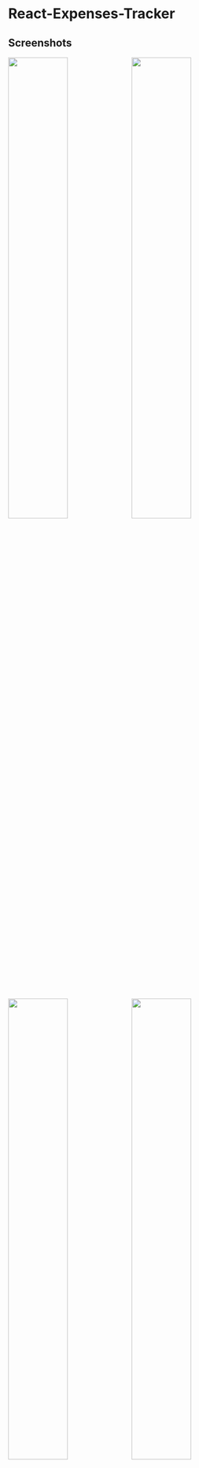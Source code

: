 # React-Expenses-Tracker
## Screenshots
<div align="left">
<img src="https://user-images.githubusercontent.com/89041463/139583284-dcdf9123-8aa5-4d8b-bc90-872f47b65ce8.png" width="49%" />
<img src="https://user-images.githubusercontent.com/89041463/139583285-51a1328b-9955-4e27-8423-3dcf925ab690.png" width="49%" />
<img src="https://user-images.githubusercontent.com/89041463/139583281-c176b219-132a-4b72-9c4c-1cb43e06e05b.png" width="49%" />
<img src="https://user-images.githubusercontent.com/89041463/139583282-b8943807-d98c-400a-8faa-8ad1c4e21b11.png" width="49%" />
<img src="https://user-images.githubusercontent.com/89041463/139583283-397ea5aa-93b8-4673-9250-5721f227c9c9.png" width="49%" />
</div>


## Summary

Expenses Tracker is an application which get record of users input expenses data and displays the data on a filtered list by year as well as on a dynamic graph. The data are currently not stored on a database.

## Getting Started

Navigate into the project folder and enter the command:

### `npm install`

After installing all dependencies you can proceed with following commands.

## Available Scripts

In the project directory, you can run:

### `npm start`

Runs the app in the development mode.\
Open [http://localhost:3000](http://localhost:3000) to view it in the browser.

The page will reload if you make edits.\
You will also see any lint errors in the console.

### `npm test`

Launches the test runner in the interactive watch mode.\
See the section about [running tests](https://facebook.github.io/create-react-app/docs/running-tests) for more information.

### `npm run build`

Builds the app for production to the `build` folder.\
It correctly bundles React in production mode and optimizes the build for the best performance.
